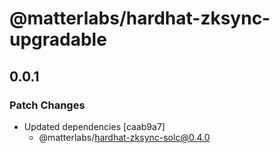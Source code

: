 # @matterlabs/hardhat-zksync-upgradable

## 0.0.1

### Patch Changes

- Updated dependencies [caab9a7]
  - @matterlabs/hardhat-zksync-solc@0.4.0
